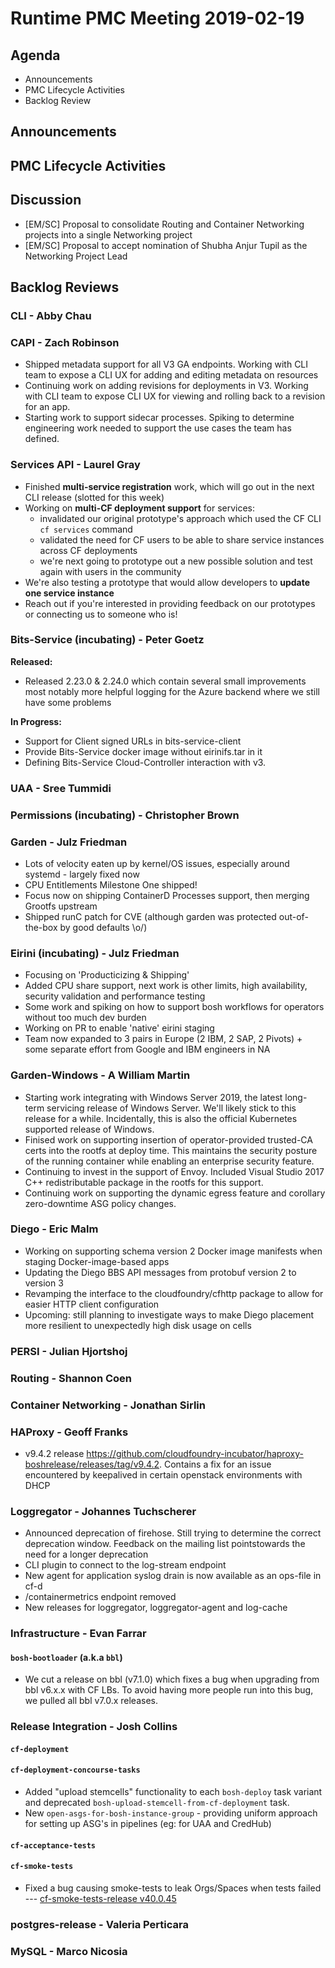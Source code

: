 # Runtime PMC Meeting 2019-02-19

## Agenda

* Announcements
* PMC Lifecycle Activities
* Backlog Review


## Announcements


## PMC Lifecycle Activities


## Discussion

- [EM/SC] Proposal to consolidate Routing and Container Networking projects into a single Networking project
- [EM/SC] Proposal to accept nomination of Shubha Anjur Tupil as the Networking Project Lead


## Backlog Reviews

### CLI - Abby Chau


### CAPI - Zach Robinson
- Shipped metadata support for all V3 GA endpoints. Working with CLI team to expose a CLI UX for adding and editing metadata on resources
- Continuing work on adding revisions for deployments in V3.  Working with CLI team to expose CLI UX for viewing and rolling back to a revision for an app.
- Starting work to support sidecar processes. Spiking to determine engineering work needed to support the use cases the team has defined.

### Services API - Laurel Gray
- Finished **multi-service registration** work, which will go out in the next CLI release (slotted for this week)
- Working on **multi-CF deployment support** for services:
  - invalidated our original prototype's approach which used the CF CLI `cf services` command
  - validated the need for CF users to be able to share service instances across CF deployments
  - we're next going to prototype out a new possible solution and test again with users in the community
- We're also testing a prototype that would allow developers to **update one service instance** 
- Reach out if you're interested in providing feedback on our prototypes or connecting us to someone who is!

### Bits-Service (incubating) - Peter Goetz

**Released:**
- Released 2.23.0 & 2.24.0 which contain several small improvements most notably more helpful logging for the Azure backend where we still have some problems

**In Progress:**
- Support for Client signed URLs in bits-service-client
- Provide Bits-Service docker image without eirinifs.tar in it
- Defining Bits-Service Cloud-Controller interaction with v3.

### UAA - Sree Tummidi


### Permissions (incubating) - Christopher Brown


### Garden - Julz Friedman

- Lots of velocity eaten up by kernel/OS issues, especially around systemd - largely fixed now
- CPU Entitlements Milestone One shipped!
- Focus now on shipping ContainerD Processes support, then merging Grootfs upstream
- Shipped runC patch for CVE (although garden was protected out-of-the-box by good defaults \o/)

### Eirini (incubating) - Julz Friedman

- Focusing on 'Producticizing & Shipping'
- Added CPU share support, next work is other limits, high availability, security validation and performance testing 
- Some work and spiking on how to support bosh workflows for operators without too much dev burden
- Working on PR to enable 'native' eirini staging
- Team now expanded to 3 pairs in Europe (2 IBM, 2 SAP, 2 Pivots) + some separate effort from Google and IBM engineers in NA

### Garden-Windows - A William Martin

- Starting work integrating with Windows Server 2019, the latest long-term servicing release of Windows Server. We'll likely stick to this release for a while. Incidentally, this is also the official Kubernetes supported release of Windows.
- Finised work on supporting insertion of operator-provided trusted-CA certs into the rootfs at deploy time. This maintains the security posture of the running container while enabling an enterprise security feature.
- Continuing to invest in the support of Envoy. Included Visual Studio 2017 C++ redistributable package in the rootfs for this support.
- Continuing work on supporting the dynamic egress feature and corollary zero-downtime ASG policy changes.

### Diego - Eric Malm

- Working on supporting schema version 2 Docker image manifests when staging Docker-image-based apps
- Updating the Diego BBS API messages from protobuf version 2 to version 3
- Revamping the interface to the cloudfoundry/cfhttp package to allow for easier HTTP client configuration
- Upcoming: still planning to investigate ways to make Diego placement more resilient to unexpectedly high disk usage on cells


### PERSI - Julian Hjortshoj


### Routing - Shannon Coen


### Container Networking - Jonathan Sirlin


### HAProxy - Geoff Franks
- v9.4.2 release https://github.com/cloudfoundry-incubator/haproxy-boshrelease/releases/tag/v9.4.2.
  Contains a fix for an issue encountered by keepalived in certain openstack environments with DHCP


### Loggregator - Johannes Tuchscherer

- Announced deprecation of firehose. Still trying to determine the correct deprecation window. Feedback on the mailing list pointstowards the need for a longer deprecation
- CLI plugin to connect to the log-stream endpoint
- New agent for application syslog drain is now available as an ops-file in cf-d
- /containermetrics endpoint removed
- New releases for loggregator, loggregator-agent and log-cache


### Infrastructure - Evan Farrar

#### `bosh-bootloader` (a.k.a `bbl`)
- We cut a release on bbl (v7.1.0) which fixes a bug when upgrading from bbl v6.x.x with CF LBs. To avoid having more people run into this bug, we pulled all bbl v7.0.x releases.


### Release Integration - Josh Collins

#### `cf-deployment`


#### `cf-deployment-concourse-tasks`
- Added "upload stemcells" functionality to each `bosh-deploy` task variant and deprecated `bosh-upload-stemcell-from-cf-deployment` task.
- New `open-asgs-for-bosh-instance-group` - providing uniform approach for setting up ASG's in pipelines (eg: for UAA and CredHub)


#### `cf-acceptance-tests`


#### `cf-smoke-tests`
- Fixed a bug causing smoke-tests to leak Orgs/Spaces when tests failed --- [cf-smoke-tests-release v40.0.45](https://github.com/cloudfoundry/cf-smoke-tests-release/releases/tag/40.0.45)

### postgres-release - Valeria Perticara


### MySQL - Marco Nicosia
